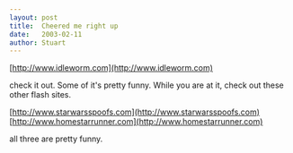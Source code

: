```yaml
---
layout: post
title:  Cheered me right up
date:   2003-02-11
author: Stuart
---
```


[http://www.idleworm.com](http://www.idleworm.com)

check it out. Some of it's pretty funny. While you are at it, check out these other flash sites.

[http://www.starwarsspoofs.com](http://www.starwarsspoofs.com)<br />
[http://www.homestarrunner.com](http://www.homestarrunner.com)

all three are pretty funny.